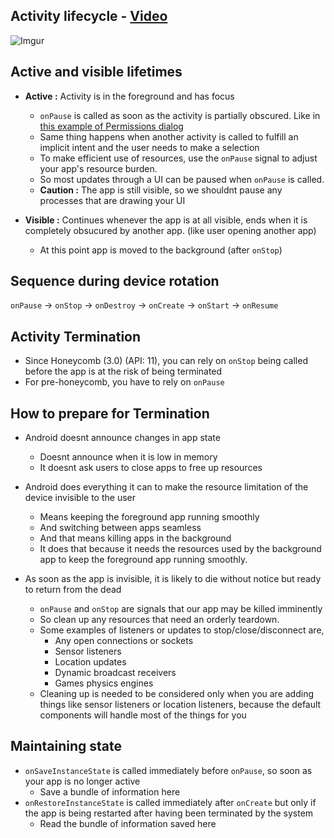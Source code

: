 ## Activity lifecycle - [Video](https://www.youtube.com/watch?t=68&v=85MppyLJHz0)
![Imgur](http://i.imgur.com/3ZWKSjU.png)

## Active and visible lifetimes

* **Active :**  Activity is in the foreground and has focus
  * `onPause` is called as soon as the activity is partially obscured. Like in [this example of Permissions dialog](http://www.androidpolice.com/wp-content/uploads/2014/06/nexusae0_wm_Screenshot_2014-05-15-11-20-031.png)
  * Same thing happens when another activity is called to fulfill an implicit intent and the user needs to make a selection
  * To make efficient use of resources, use the `onPause` signal to adjust your app's resource burden.
  * So most updates through a UI can be paused when `onPause` is called.
  * **Caution :** The app is still visible, so we shouldnt pause any processes that are drawing your UI

* **Visible :** Continues whenever the app is at all visible, ends when it is completely obsucured by another app. (like user opening another app)
  * At this point app is moved to the background (after `onStop`)

## Sequence during device rotation

`onPause` -> `onStop` -> `onDestroy` -> `onCreate` -> `onStart` -> `onResume`

## Activity Termination

* Since Honeycomb (3.0) (API: 11), you can rely on `onStop` being called before the app is at the risk of being terminated
* For pre-honeycomb, you have to rely on `onPause`

## How to prepare for Termination

* Android doesnt announce changes in app state
  * Doesnt announce when it is low in memory
  * It doesnt ask users to close apps to free up resources

* Android does everything it can to make the resource limitation of the device invisible to the user
  * Means keeping the foreground app running smoothly
  * And switching between apps seamless
  * And that means killing apps in the background
  * It does that because it needs the resources used by the background app to keep the foreground app running smoothly.

* As soon as the app is invisible, it is likely to die without notice but ready to return from the dead
  * `onPause` and `onStop` are signals that our app may be killed imminently
  * So clean up any resources that need an orderly teardown.
  * Some examples of listeners or updates to stop/close/disconnect are,
    * Any open connections or sockets 
    * Sensor listeners
    * Location updates
    * Dynamic broadcast receivers
    * Games physics engines
  * Cleaning up is needed to be considered only when you are adding things like sensor listeners or location listeners, because the default components will handle most of the things for you

## Maintaining state
* `onSaveInstanceState` is called immediately before `onPause`, so soon as your app is no longer active
  * Save a bundle of information here 
* `onRestoreInstanceState` is called immediately after `onCreate` but only if the app is being restarted after having been terminated by the system
  * Read the bundle of information saved here 

